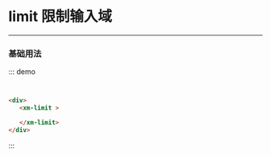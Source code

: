 # limit 限制输入域
----
### 基础用法
<div class="demo-block">
  <div >
   <xm-limit src="http://124.42.103.156:8089/group1/M00/12/73/CgrQc19W_g-AAx6JAAWHHqsjnPY493.aac"></xm-limit>
  </div>
</div>

::: demo
```html


<div>
   <xm-limit >

   </xm-limit>
</div>


```
:::

